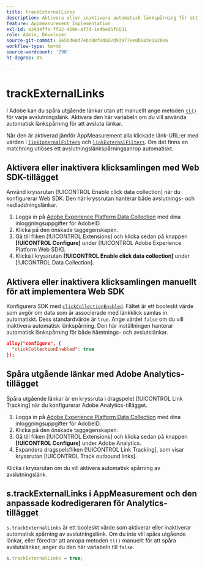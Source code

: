 ```yaml
---
title: trackExternalLinks
description: Aktivera eller inaktivera automatisk länkspårning för att avsluta länkar.
feature: Appmeasurement Implementation
exl-id: a34d4ffa-ff82-460e-af7d-1a4be85fc631
role: Admin, Developer
source-git-commit: 665bd68d7ebc08f0da02d93977ee0b583e1a28e6
workflow-type: tm+mt
source-wordcount: '298'
ht-degree: 0%

---
```


# trackExternalLinks

I Adobe kan du spåra utgående länkar utan att manuellt ange metoden [`tl()`](../functions/tl-method.md) för varje avslutningslänk. Aktivera den här variabeln om du vill använda automatisk länkspårning för att avsluta länkar.

När den är aktiverad jämför AppMeasurement alla klickade länk-URL:er med värden i [`linkInternalFilters`](linkinternalfilters.md) och [`linkExternalFilters`](linkexternalfilters.md). Om det finns en matchning utlöses ett avslutningslänkspårningsanrop automatiskt.

## Aktivera eller inaktivera klicksamlingen med Web SDK-tillägget

Använd kryssrutan [!UICONTROL Enable click data collection] när du konfigurerar Web SDK. Den här kryssrutan hanterar både avslutnings- och nedladdningslänkar.

1. Logga in på [Adobe Experience Platform Data Collection](https://experience.adobe.com/data-collection) med dina inloggningsuppgifter för AdobeID.
1. Klicka på den önskade taggegenskapen.
1. Gå till fliken [!UICONTROL Extensions] och klicka sedan på knappen **[!UICONTROL Configure]** under [!UICONTROL Adobe Experience Platform Web SDK].
1. Klicka i kryssrutan **[!UICONTROL Enable click data collection]** under [!UICONTROL Data Collection].

## Aktivera eller inaktivera klicksamlingen manuellt för att implementera Web SDK

Konfigurera SDK med [`clickCollectionEnabled`](https://experienceleague.adobe.com/docs/experience-platform/edge/fundamentals/configuring-the-sdk.html?lang=sv-SE#clickCollectionEnabled). Fältet är ett booleskt värde som avgör om data som är associerade med länkklick samlas in automatiskt. Dess standardvärde är `true`. Ange värdet `false` om du vill inaktivera automatisk länkspårning. Den här inställningen hanterar automatisk länkspårning för både hämtnings- och avslutslänkar.

```json
alloy("configure", {
  "clickCollectionEnabled": true
});
```

## Spåra utgående länkar med Adobe Analytics-tillägget

Spåra utgående länkar är en kryssruta i dragspelet [!UICONTROL Link Tracking] när du konfigurerar Adobe Analytics-tillägget.

1. Logga in på [Adobe Experience Platform Data Collection](https://experience.adobe.com/data-collection) med dina inloggningsuppgifter för AdobeID.
2. Klicka på den önskade taggegenskapen.
3. Gå till fliken [!UICONTROL Extensions] och klicka sedan på knappen **[!UICONTROL Configure]** under Adobe Analytics.
4. Expandera dragspelsfliken [!UICONTROL Link Tracking], som visar kryssrutan [!UICONTROL Track outbound links].

Klicka i kryssrutan om du vill aktivera automatisk spårning av avslutningslänk.

## s.trackExternalLinks i AppMeasurement och den anpassade kodredigeraren för Analytics-tillägget

`s.trackExternalLinks` är ett booleskt värde som aktiverar eller inaktiverar automatisk spårning av avslutningslänk. Om du inte vill spåra utgående länkar, eller föredrar att anropa metoden `tl()` manuellt för att spåra avslutslänkar, anger du den här variabeln till `false`.

```js
s.trackExternalLinks = true;
```
